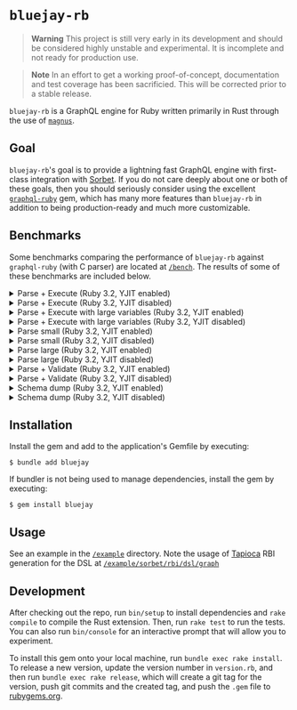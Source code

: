# `bluejay-rb`

> **Warning**
> This project is still very early in its development and should be considered highly unstable and experimental. It is incomplete and not ready for production use.

> **Note**
> In an effort to get a working proof-of-concept, documentation and test coverage has been sacrificied. This will be corrected prior to a stable release.

`bluejay-rb` is a GraphQL engine for Ruby written primarily in Rust through the use of [`magnus`](https://github.com/matsadler/magnus).

## Goal

`bluejay-rb`'s goal is to provide a lightning fast GraphQL engine with first-class integration with [Sorbet](https://sorbet.org/). If you do not care deeply about one or both of these goals, then you should seriously consider using the excellent [`graphql-ruby`](https://graphql-ruby.org) gem, which has many more features than `bluejay-rb` in addition to being production-ready and much more customizable.

## Benchmarks

Some benchmarks comparing the performance of `bluejay-rb` against `graphql-ruby` (with C parser) are located at [`/bench`](/bench). The results of some of these benchmarks are included below.

<!---benchmark result start-->
<details>
  <summary>Parse + Execute (Ruby 3.2, YJIT enabled)</summary>

  ```
  Profiling IPS:
  Warming up --------------------------------------
               graphql   158.000  i/100ms
               bluejay     1.764k i/100ms
  Calculating -------------------------------------
               graphql      1.928k (± 2.7%) i/s -      9.638k in   5.003328s
               bluejay     17.899k (± 2.7%) i/s -     89.964k in   5.029921s

  Comparison:
               bluejay:    17899.5 i/s
               graphql:     1927.9 i/s - 9.28x  slower

  Profiling Ruby memory allocations:
  Calculating -------------------------------------
               graphql    45.944k memsize (     2.736k retained)
                         421.000  objects (    41.000  retained)
                          12.000  strings (    11.000  retained)
               bluejay     5.256k memsize (   208.000  retained)
                          40.000  objects (     2.000  retained)
                           0.000  strings (     0.000  retained)

  Comparison:
               bluejay:       5256 allocated
               graphql:      45944 allocated - 8.74x more
  ```
</details>

<details>
  <summary>Parse + Execute (Ruby 3.2, YJIT disabled)</summary>

  ```
  Profiling IPS:
  Warming up --------------------------------------
               graphql    79.000  i/100ms
               bluejay     1.804k i/100ms
  Calculating -------------------------------------
               graphql    781.860  (± 2.2%) i/s -      3.950k in   5.054411s
               bluejay     18.017k (± 1.6%) i/s -     90.200k in   5.007842s

  Comparison:
               bluejay:    18016.7 i/s
               graphql:      781.9 i/s - 23.04x  slower

  Profiling Ruby memory allocations:
  Calculating -------------------------------------
               graphql    45.944k memsize (    21.752k retained)
                         421.000  objects (   197.000  retained)
                          12.000  strings (    12.000  retained)
               bluejay     5.256k memsize (     5.056k retained)
                          40.000  objects (    35.000  retained)
                           0.000  strings (     0.000  retained)

  Comparison:
               bluejay:       5256 allocated
               graphql:      45944 allocated - 8.74x more
  ```
</details>

<details>
  <summary>Parse + Execute with large variables (Ruby 3.2, YJIT enabled)</summary>

  ```
  Profiling IPS:
  Warming up --------------------------------------
               graphql   166.000  i/100ms
               bluejay     1.101k i/100ms
  Calculating -------------------------------------
               graphql      1.642k (± 2.1%) i/s -      8.300k in   5.055691s
               bluejay     10.876k (± 1.8%) i/s -     55.050k in   5.063054s

  Comparison:
               bluejay:    10876.3 i/s
               graphql:     1642.4 i/s - 6.62x  slower

  Profiling Ruby memory allocations:
  Calculating -------------------------------------
               graphql    97.728k memsize (    40.000  retained)
                         885.000  objects (     1.000  retained)
                           6.000  strings (     0.000  retained)
               bluejay    15.640k memsize (    80.000  retained)
                         228.000  objects (     2.000  retained)
                          15.000  strings (     1.000  retained)

  Comparison:
               bluejay:      15640 allocated
               graphql:      97728 allocated - 6.25x more
  ```
</details>

<details>
  <summary>Parse + Execute with large variables (Ruby 3.2, YJIT disabled)</summary>

  ```
  Profiling IPS:
  Warming up --------------------------------------
               graphql    79.000  i/100ms
               bluejay     1.009k i/100ms
  Calculating -------------------------------------
               graphql    841.882  (± 1.5%) i/s -      4.266k in   5.068484s
               bluejay     10.163k (± 2.1%) i/s -     51.459k in   5.065688s

  Comparison:
               bluejay:    10163.2 i/s
               graphql:      841.9 i/s - 12.07x  slower

  Profiling Ruby memory allocations:
  Calculating -------------------------------------
               graphql    97.688k memsize (    30.736k retained)
                         884.000  objects (   319.000  retained)
                           6.000  strings (     5.000  retained)
               bluejay    12.600k memsize (   536.000  retained)
                         152.000  objects (     6.000  retained)
                           8.000  strings (     1.000  retained)

  Comparison:
               bluejay:      12600 allocated
               graphql:      97688 allocated - 7.75x more
  ```
</details>

<details>
  <summary>Parse small (Ruby 3.2, YJIT enabled)</summary>

  ```
  Profiling IPS:
  Warming up --------------------------------------
               bluejay    39.288k i/100ms
               graphql     6.906k i/100ms
  Calculating -------------------------------------
               bluejay    397.916k (± 1.4%) i/s -      2.004M in   5.036417s
               graphql     67.671k (± 4.9%) i/s -    338.394k in   5.015897s

  Comparison:
               bluejay:   397915.9 i/s
               graphql:    67671.2 i/s - 5.88x  slower

  Profiling Ruby memory allocations:
  Calculating -------------------------------------
               bluejay     0.000  memsize (     0.000  retained)
                           0.000  objects (     0.000  retained)
                           0.000  strings (     0.000  retained)
               graphql     6.192k memsize (     2.816k retained)
                          70.000  objects (    37.000  retained)
                           6.000  strings (     6.000  retained)

  Comparison:
               bluejay:          0 allocated
               graphql:       6192 allocated - Infx more
  ```
</details>

<details>
  <summary>Parse small (Ruby 3.2, YJIT disabled)</summary>

  ```
  Profiling IPS:
  Warming up --------------------------------------
               bluejay    37.618k i/100ms
               graphql     6.034k i/100ms
  Calculating -------------------------------------
               bluejay    403.347k (± 2.1%) i/s -      2.031M in   5.038540s
               graphql     59.928k (± 2.0%) i/s -    301.700k in   5.036461s

  Comparison:
               bluejay:   403347.5 i/s
               graphql:    59928.3 i/s - 6.73x  slower

  Profiling Ruby memory allocations:
  Calculating -------------------------------------
               bluejay     0.000  memsize (     0.000  retained)
                           0.000  objects (     0.000  retained)
                           0.000  strings (     0.000  retained)
               graphql     6.192k memsize (     0.000  retained)
                          70.000  objects (     0.000  retained)
                           6.000  strings (     0.000  retained)

  Comparison:
               bluejay:          0 allocated
               graphql:       6192 allocated - Infx more
  ```
</details>

<details>
  <summary>Parse large (Ruby 3.2, YJIT enabled)</summary>

  ```
  Profiling IPS:
  Warming up --------------------------------------
               bluejay   203.000  i/100ms
               graphql    30.000  i/100ms
  Calculating -------------------------------------
               bluejay      2.106k (± 1.4%) i/s -     10.556k in   5.014156s
               graphql    308.161  (± 1.9%) i/s -      1.560k in   5.064324s

  Comparison:
               bluejay:     2105.7 i/s
               graphql:      308.2 i/s - 6.83x  slower

  Profiling Ruby memory allocations:
  Calculating -------------------------------------
               bluejay     0.000  memsize (     0.000  retained)
                           0.000  objects (     0.000  retained)
                           0.000  strings (     0.000  retained)
               graphql     1.425M memsize (   556.448k retained)
                          16.001k objects (     7.541k retained)
                          50.000  strings (    50.000  retained)

  Comparison:
               bluejay:          0 allocated
               graphql:    1425400 allocated - Infx more
  ```
</details>

<details>
  <summary>Parse large (Ruby 3.2, YJIT disabled)</summary>

  ```
  Profiling IPS:
  Warming up --------------------------------------
               bluejay   208.000  i/100ms
               graphql    27.000  i/100ms
  Calculating -------------------------------------
               bluejay      2.098k (± 1.6%) i/s -     10.608k in   5.057106s
               graphql    274.835  (± 1.8%) i/s -      1.377k in   5.011880s

  Comparison:
               bluejay:     2098.2 i/s
               graphql:      274.8 i/s - 7.63x  slower

  Profiling Ruby memory allocations:
  Calculating -------------------------------------
               bluejay     0.000  memsize (     0.000  retained)
                           0.000  objects (     0.000  retained)
                           0.000  strings (     0.000  retained)
               graphql     1.425M memsize (     0.000  retained)
                          16.001k objects (     0.000  retained)
                          50.000  strings (     0.000  retained)

  Comparison:
               bluejay:          0 allocated
               graphql:    1425400 allocated - Infx more
  ```
</details>

<details>
  <summary>Parse + Validate (Ruby 3.2, YJIT enabled)</summary>

  ```
  Profiling IPS:
  Warming up --------------------------------------
               graphql   504.000  i/100ms
               bluejay     5.370k i/100ms
  Calculating -------------------------------------
               graphql      4.991k (± 6.2%) i/s -     25.200k in   5.073307s
               bluejay     45.612k (±11.5%) i/s -    225.540k in   5.057627s

  Comparison:
               bluejay:    45612.5 i/s
               graphql:     4991.1 i/s - 9.14x  slower

  Profiling Ruby memory allocations:
  Calculating -------------------------------------
               graphql    33.392k memsize (    12.200k retained)
                         383.000  objects (   152.000  retained)
                          17.000  strings (    13.000  retained)
               bluejay    40.000  memsize (    40.000  retained)
                           1.000  objects (     1.000  retained)
                           0.000  strings (     0.000  retained)

  Comparison:
               bluejay:         40 allocated
               graphql:      33392 allocated - 834.80x more
  ```
</details>

<details>
  <summary>Parse + Validate (Ruby 3.2, YJIT disabled)</summary>

  ```
  Profiling IPS:
  Warming up --------------------------------------
               graphql   299.000  i/100ms
               bluejay     4.726k i/100ms
  Calculating -------------------------------------
               graphql      2.953k (± 5.0%) i/s -     14.950k in   5.075697s
               bluejay     51.904k (± 4.0%) i/s -    259.930k in   5.016499s

  Comparison:
               bluejay:    51904.0 i/s
               graphql:     2953.1 i/s - 17.58x  slower

  Profiling Ruby memory allocations:
  Calculating -------------------------------------
               graphql    33.304k memsize (    12.320k retained)
                         381.000  objects (   155.000  retained)
                          15.000  strings (    13.000  retained)
               bluejay    40.000  memsize (    40.000  retained)
                           1.000  objects (     1.000  retained)
                           0.000  strings (     0.000  retained)

  Comparison:
               bluejay:         40 allocated
               graphql:      33304 allocated - 832.60x more
  ```
</details>

<details>
  <summary>Schema dump (Ruby 3.2, YJIT enabled)</summary>

  ```
  Profiling IPS:
  Warming up --------------------------------------
               graphql   189.000  i/100ms
               bluejay     4.228k i/100ms
  Calculating -------------------------------------
               graphql      1.929k (± 7.3%) i/s -      9.639k in   5.026688s
               bluejay     43.632k (± 4.6%) i/s -    219.856k in   5.050598s

  Comparison:
               bluejay:    43631.9 i/s
               graphql:     1929.2 i/s - 22.62x  slower

  Profiling Ruby memory allocations:
  Calculating -------------------------------------
               graphql    77.788k memsize (     0.000  retained)
                         755.000  objects (     0.000  retained)
                          50.000  strings (     0.000  retained)
               bluejay   699.000  memsize (     0.000  retained)
                           1.000  objects (     0.000  retained)
                           1.000  strings (     0.000  retained)

  Comparison:
               bluejay:        699 allocated
               graphql:      77788 allocated - 111.28x more
  ```
</details>

<details>
  <summary>Schema dump (Ruby 3.2, YJIT disabled)</summary>

  ```
  Profiling IPS:
  Warming up --------------------------------------
               graphql   157.000  i/100ms
               bluejay     4.662k i/100ms
  Calculating -------------------------------------
               graphql      1.562k (± 1.7%) i/s -      7.850k in   5.027157s
               bluejay     45.335k (± 3.3%) i/s -    228.438k in   5.044407s

  Comparison:
               bluejay:    45335.1 i/s
               graphql:     1561.9 i/s - 29.02x  slower

  Profiling Ruby memory allocations:
  Calculating -------------------------------------
               graphql    77.884k memsize (   675.000  retained)
                         755.000  objects (    10.000  retained)
                          50.000  strings (     7.000  retained)
               bluejay   699.000  memsize (     0.000  retained)
                           1.000  objects (     0.000  retained)
                           1.000  strings (     0.000  retained)

  Comparison:
               bluejay:        699 allocated
               graphql:      77884 allocated - 111.42x more
  ```
</details>
<!---benchmark result end-->

## Installation

Install the gem and add to the application's Gemfile by executing:

    $ bundle add bluejay

If bundler is not being used to manage dependencies, install the gem by executing:

    $ gem install bluejay

## Usage

See an example in the [`/example`](/example) directory. Note the usage of [Tapioca](https://github.com/Shopify/tapioca) RBI generation for the DSL at [`/example/sorbet/rbi/dsl/graph`](/example/sorbet/rbi/dsl/graph)

## Development

After checking out the repo, run `bin/setup` to install dependencies and `rake compile` to compile the Rust extension. Then, run `rake test` to run the tests. You can also run `bin/console` for an interactive prompt that will allow you to experiment.

To install this gem onto your local machine, run `bundle exec rake install`. To release a new version, update the version number in `version.rb`, and then run `bundle exec rake release`, which will create a git tag for the version, push git commits and the created tag, and push the `.gem` file to [rubygems.org](https://rubygems.org).
